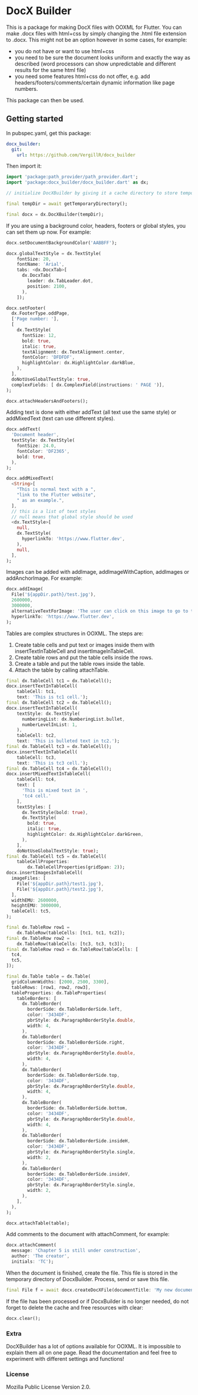 # DocX Builder

This is a package for making DocX files with OOXML for Flutter.
You can make .docx files with html+css by simply changing the .html file extension to .docx.
This might not be an option however in some cases, for example:

- you do not have or want to use html+css
- you need to be sure the document looks uniform and exactly the way as described (word processors can show unpredictable and different results for the same html file)
- you need some features html+css do not offer, e.g. add headers/footers/comments/certain dynamic information like page numbers.

This package can then be used.

## Getting started

In pubspec.yaml, get this package:

```yaml
docx_builder:
  git:
    url: https://github.com/VergillR/docx_builder
```

Then import it:

```dart
import 'package:path_provider/path_provider.dart';
import 'package:docx_builder/docx_builder.dart' as dx;

// initialize DocXBuilder by giving it a cache directory to store temporary files

final tempDir = await getTemporaryDirectory();

final docx = dx.DocXBuilder(tempDir);
```

If you are using a background color, headers, footers or global styles, you can set them up now. For example:

```dart
docx.setDocumentBackgroundColor('AABBFF');

docx.globalTextStyle = dx.TextStyle(
    fontSize: 20,
    fontName: 'Arial',
    tabs: <dx.DocxTab>[
      dx.DocxTab(
        leader: dx.TabLeader.dot,
        position: 2100,
      ),
    ]);

docx.setFooter(
  dx.FooterType.oddPage,
  ['Page number: '],
  [
    dx.TextStyle(
      fontSize: 12,
      bold: true,
      italic: true,
      textAlignment: dx.TextAlignment.center,
      fontColor: 'DFDFDF',
      highlightColor: dx.HighlightColor.darkBlue,
    ),
  ],
  doNotUseGlobalTextStyle: true,
  complexFields: [ dx.ComplexField(instructions: ' PAGE ')],
);

docx.attachHeadersAndFooters();
```

Adding text is done with either addText (all text use the same style) or addMixedText (text can use different styles).

```dart
docx.addText(
  'Document header',
  textStyle: dx.TextStyle(
    fontSize: 24.0,
    fontColor: 'DF2365',
    bold: true,
  ),
);

docx.addMixedText(
  <String>[
    "This is normal text with a ",
    "link to the Flutter website",
    " as an example.",
  ],
  // this is a list of text styles
  // null means that global style should be used
  <dx.TextStyle>[
    null,
    dx.TextStyle(
      hyperlinkTo: 'https://www.flutter.dev',
    ),
    null,
  ],
);
```

Images can be added with addImage, addImageWithCaption, addImages or addAnchorImage. For example:

```dart
docx.addImage(
  File('${appDir.path}/test.jpg'),
  2600000,
  3000000,
  alternativeTextForImage: 'The user can click on this image to go to the Flutter website',
  hyperlinkTo: 'https://www.flutter.dev',
);
```

Tables are complex structures in OOXML. The steps are:

1. Create table cells and put text or images inside them with insertTextInTableCell and insertImageInTableCell.
2. Create table rows and put the table cells inside the rows.
3. Create a table and put the table rows inside the table.
4. Attach the table by calling attachTable.

```dart
final dx.TableCell tc1 = dx.TableCell();
docx.insertTextInTableCell(
    tableCell: tc1,
    text: 'This is tc1 cell.');
final dx.TableCell tc2 = dx.TableCell();
docx.insertTextInTableCell(
    textStyle: dx.TextStyle(
      numberingList: dx.NumberingList.bullet,
      numberLevelInList: 1,
    ),
    tableCell: tc2,
    text: 'This is bulleted text in tc2.');
final dx.TableCell tc3 = dx.TableCell();
docx.insertTextInTableCell(
    tableCell: tc3,
    text: 'This is tc3 cell.');
final dx.TableCell tc4 = dx.TableCell();
docx.insertMixedTextInTableCell(
    tableCell: tc4,
    text: [
      'This is mixed text in ',
      'tc4 cell.'
    ],
    textStyles: [
      dx.TextStyle(bold: true),
      dx.TextStyle(
        bold: true,
        italic: true,
        highlightColor: dx.HighlightColor.darkGreen,
      ),
    ],
    doNotUseGlobalTextStyle: true);
final dx.TableCell tc5 = dx.TableCell(
    tableCellProperties:
        dx.TableCellProperties(gridSpan: 2));
docx.insertImagesInTableCell(
  imageFiles: [
    File('${appDir.path}/test1.jpg'),
    File('${appDir.path}/test2.jpg'),
  ],
  widthEMU: 2600000,
  heightEMU: 3000000,
  tableCell: tc5,
);

final dx.TableRow row1 =
    dx.TableRow(tableCells: [tc1, tc1, tc2]);
final dx.TableRow row2 =
    dx.TableRow(tableCells: [tc3, tc3, tc3]);
final dx.TableRow row3 = dx.TableRow(tableCells: [
  tc4,
  tc5,
]);

final dx.Table table = dx.Table(
  gridColumnWidths: [2000, 2500, 3300],
  tableRows: [row1, row2, row3],
  tableProperties: dx.TableProperties(
    tableBorders: [
      dx.TableBorder(
        borderSide: dx.TableBorderSide.left,
        color: '3434DF',
        pbrStyle: dx.ParagraphBorderStyle.double,
        width: 4,
      ),
      dx.TableBorder(
        borderSide: dx.TableBorderSide.right,
        color: '3434DF',
        pbrStyle: dx.ParagraphBorderStyle.double,
        width: 4,
      ),
      dx.TableBorder(
        borderSide: dx.TableBorderSide.top,
        color: '3434DF',
        pbrStyle: dx.ParagraphBorderStyle.double,
        width: 4,
      ),
      dx.TableBorder(
        borderSide: dx.TableBorderSide.bottom,
        color: '3434DF',
        pbrStyle: dx.ParagraphBorderStyle.double,
        width: 4,
      ),
      dx.TableBorder(
        borderSide: dx.TableBorderSide.insideH,
        color: '3434DF',
        pbrStyle: dx.ParagraphBorderStyle.single,
        width: 2,
      ),
      dx.TableBorder(
        borderSide: dx.TableBorderSide.insideV,
        color: '3434DF',
        pbrStyle: dx.ParagraphBorderStyle.single,
        width: 2,
      ),
    ],
  ),
);

docx.attachTable(table);
```

Add comments to the document with attachComment, for example:

```dart
docx.attachComment(
  message: 'Chapter 5 is still under construction',
  author: 'The creator',
  initials: 'TC');
```

When the document is finished, create the file. This file is stored in the temporary directory of DocxBuilder. Process, send or save this file.

```dart
final File f = await docx.createDocXFile(documentTitle: 'My new document', documentCreator: 'Me');
```

If the file has been processed or if DocxBuilder is no longer needed, do not forget to delete the cache and free resources with clear:

```dart
docx.clear();
```

### Extra

DocXBuilder has a lot of options available for OOXML. It is impossible to explain them all on one page. Read the documentation and feel free to experiment with different settings and functions!

### License

Mozilla Public License Version 2.0.
